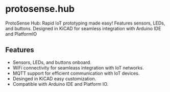 # protosense.hub

ProtoSense Hub: Rapid IoT prototyping made easy! Features sensors, LEDs, and buttons. Designed in KiCAD for seamless integration with Arduino IDE and PlatformIO

## Features

- Sensors, LEDs, and buttons onboard.
- WiFi connectivity for seamleass integration with IoT networks.
- MQTT support for efficient communication with IoT devices.
- Desinged in KiCAD easy customization.
- Compatible with Arduino IDE and Platform IO.